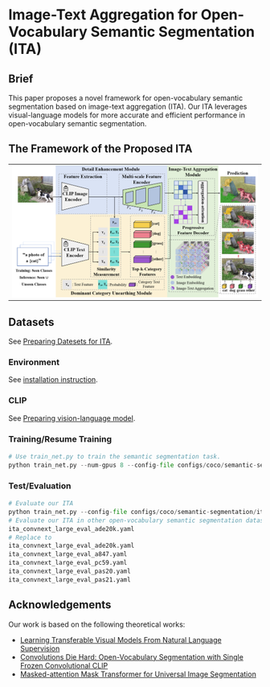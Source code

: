# Image-Text Aggregation for Open-Vocabulary Semantic Segmentation (ITA)

## Brief

This paper proposes a novel framework for open-vocabulary semantic segmentation based on image-text aggregation (ITA). Our ITA leverages visual-language models for more accurate and efficient performance in open-vocabulary semantic segmentation.

## The Framework of the Proposed ITA
<table border=0 >
	<tbody>
    <tr>
		<tr>
			<td width="40%" > <img src="./img/me_1.png"> </td>
		</tr>
	</tbody>
</table>



## Datasets
See [Preparing Datesets for ITA](dataset.md).
 ### Environment

See [installation instruction](INSTALL.md).

### CLIP

See [Preparing vision-language model](laionCLIP-convnext_large_d_320.laion2B-s29B-b131K-ft-soup/vision-language-model.md).

### Training/Resume Training

```python
# Use train_net.py to train the semantic segmentation task.
python train_net.py --num-gpus 8 --config-file configs/coco/semantic-segmentation/ita/ita_convnext_large_eval_ade20k.yaml
```

### Test/Evaluation

```python
# Evaluate our ITA
python train_net.py --config-file configs/coco/semantic-segmentation/ita/ita_convnext_large_eval_ade20k.yaml --eval-only MODEL.WEIGHTS /path/to/checkpoint_file
# Evaluate our ITA in other open-vocabulary semantic segmentation datasets.
ita_convnext_large_eval_ade20k.yaml 
# Replace to
ita_convnext_large_eval_ade20k.yaml
ita_convnext_large_eval_a847.yaml
ita_convnext_large_eval_pc59.yaml
ita_convnext_large_eval_pas20.yaml
ita_convnext_large_eval_pas21.yaml
```

## Acknowledgements

Our work is based on the following theoretical works:

- [Learning Transferable Visual Models From Natural Language Supervision](https://arxiv.org/abs/2103.00020)
- [Convolutions Die Hard: Open-Vocabulary Segmentation with Single Frozen Convolutional CLIP](https://arxiv.org/abs/2308.02487)
- [Masked-attention Mask Transformer for Universal Image Segmentation](https://arxiv.org/abs/2112.01527)

